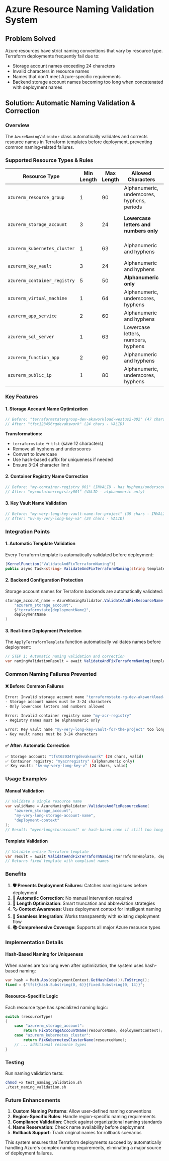 # Azure Resource Naming Validation System

## Problem Solved
Azure resources have strict naming conventions that vary by resource type. Terraform deployments frequently fail due to:
- Storage account names exceeding 24 characters
- Invalid characters in resource names  
- Names that don't meet Azure-specific requirements
- Backend storage account names becoming too long when concatenated with deployment names

## Solution: Automatic Naming Validation & Correction

### Overview
The `AzureNamingValidator` class automatically validates and corrects resource names in Terraform templates before deployment, preventing common naming-related failures.

### Supported Resource Types & Rules

| Resource Type | Min Length | Max Length | Allowed Characters | Special Rules |
|---------------|------------|------------|-------------------|---------------|
| `azurerm_resource_group` | 1 | 90 | Alphanumeric, underscores, hyphens, periods | Cannot end with period |
| `azurerm_storage_account` | 3 | 24 | **Lowercase letters and numbers only** | No hyphens, underscores, or special chars |
| `azurerm_kubernetes_cluster` | 1 | 63 | Alphanumeric and hyphens | Cannot start/end with hyphen |
| `azurerm_key_vault` | 3 | 24 | Alphanumeric and hyphens | Must start with letter |
| `azurerm_container_registry` | 5 | 50 | **Alphanumeric only** | No special characters |
| `azurerm_virtual_machine` | 1 | 64 | Alphanumeric, underscores, hyphens | - |
| `azurerm_app_service` | 2 | 60 | Alphanumeric and hyphens | - |
| `azurerm_sql_server` | 1 | 63 | Lowercase letters, numbers, hyphens | - |
| `azurerm_function_app` | 2 | 60 | Alphanumeric and hyphens | - |
| `azurerm_public_ip` | 1 | 80 | Alphanumeric, underscores, hyphens | - |

### Key Features

#### 1. **Storage Account Name Optimization**
```csharp
// Before: "terraformstatergroup-dev-aksworkload-westus2-002" (47 chars - INVALID)
// After: "tfst123456rgdevakswork" (24 chars - VALID)
```

**Transformations:**
- `terraformstate` → `tfst` (save 12 characters)
- Remove all hyphens and underscores
- Convert to lowercase
- Use hash-based suffix for uniqueness if needed
- Ensure 3-24 character limit

#### 2. **Container Registry Name Correction**
```csharp
// Before: "my-container-registry_001" (INVALID - has hyphens/underscores)
// After: "mycontainerregistry001" (VALID - alphanumeric only)
```

#### 3. **Key Vault Name Validation**
```csharp
// Before: "my-very-long-key-vault-name-for-project" (39 chars - INVALID)
// After: "kv-my-very-long-key-va" (24 chars - VALID)
```

### Integration Points

#### 1. **Automatic Template Validation**
Every Terraform template is automatically validated before deployment:

```csharp
[KernelFunction("ValidateAndFixTerraformNaming")]
public async Task<string> ValidateAndFixTerraformNaming(string templateContent, string deploymentName)
```

#### 2. **Backend Configuration Protection**
Storage account names for Terraform backends are automatically validated:

```csharp
storage_account_name = AzureNamingValidator.ValidateAndFixResourceName(
    "azurerm_storage_account", 
    $"terraformstate{deploymentName}", 
    deploymentName
)
```

#### 3. **Real-time Deployment Protection**
The `ApplyTerraformTemplate` function automatically validates names before deployment:

```csharp
// STEP 1: Automatic naming validation and correction
var namingValidationResult = await ValidateAndFixTerraformNaming(templateContent, deploymentName);
```

### Common Naming Failures Prevented

#### ❌ **Before: Common Failures**
```bash
Error: Invalid storage account name "terraformstate-rg-dev-aksworkload-westus2-002"
- Storage account names must be 3-24 characters
- Only lowercase letters and numbers allowed

Error: Invalid container registry name "my-acr-registry"
- Registry names must be alphanumeric only

Error: Key vault name "my-very-long-key-vault-for-the-project" too long
- Key vault names must be 3-24 characters
```

#### ✅ **After: Automatic Correction**
```bash
✅ Storage account: "tfst620347rgdevakswork" (24 chars, valid)
✅ Container registry: "myacrregistry" (alphanumeric only)
✅ Key vault: "kv-my-very-long-key-v" (24 chars, valid)
```

### Usage Examples

#### Manual Validation
```csharp
// Validate a single resource name
var validName = AzureNamingValidator.ValidateAndFixResourceName(
    "azurerm_storage_account", 
    "my-very-long-storage-account-name",
    "deployment-context"
);
// Result: "myverlongstoraccount" or hash-based name if still too long
```

#### Template Validation
```csharp
// Validate entire Terraform template
var result = await ValidateAndFixTerraformNaming(terraformTemplate, deploymentName);
// Returns fixed template with compliant names
```

### Benefits

1. **🛡️ Prevents Deployment Failures**: Catches naming issues before deployment
2. **🔄 Automatic Correction**: No manual intervention required
3. **📏 Length Optimization**: Smart truncation and abbreviation strategies
4. **🏷️ Context Awareness**: Uses deployment context for intelligent naming
5. **🔗 Seamless Integration**: Works transparently with existing deployment flow
6. **📚 Comprehensive Coverage**: Supports all major Azure resource types

### Implementation Details

#### Hash-Based Naming for Uniqueness
When names are too long even after optimization, the system uses hash-based naming:

```csharp
var hash = Math.Abs(deploymentContext.GetHashCode()).ToString();
fixed = $"tfst{hash.Substring(0, 6)}{fixed.Substring(0, 14)}";
```

#### Resource-Specific Logic
Each resource type has specialized naming logic:

```csharp
switch (resourceType)
{
    case "azurerm_storage_account":
        return FixStorageAccountName(resourceName, deploymentContext);
    case "azurerm_kubernetes_cluster":
        return FixKubernetesClusterName(resourceName);
    // ... additional resource types
}
```

### Testing

Run naming validation tests:
```bash
chmod +x test_naming_validation.sh
./test_naming_validation.sh
```

### Future Enhancements

1. **Custom Naming Patterns**: Allow user-defined naming conventions
2. **Region-Specific Rules**: Handle region-specific naming requirements
3. **Compliance Validation**: Check against organizational naming standards
4. **Name Reservation**: Check name availability before deployment
5. **Rollback Support**: Track original names for rollback scenarios

This system ensures that Terraform deployments succeed by automatically handling Azure's complex naming requirements, eliminating a major source of deployment failures.
